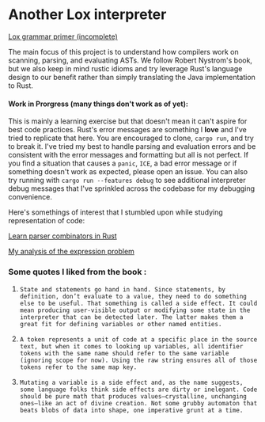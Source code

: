 # Another Lox interpreter 

[Lox grammar primer (incomplete)](./Lox_grammer.md)

The main focus of this project is to understand how compilers work on scanning, parsing, and evaluating ASTs. We follow Robert Nystrom's book, but we also keep in mind rustic idioms and try leverage Rust's language design to our benefit rather than simply translating the Java implementation to Rust. 

#### Work in Prorgress (many things don't work as of yet): 
This is mainly a learning exercise but that doesn't mean it can't aspire for best code practices. Rust's error messages are something I **love** and I've tried to replicate that here. You are encouraged to clone, `cargo run`, and try to break it. I've tried my best to handle parsing and evaluation errors and be consistent with the error messages and formatting but all is not perfect. If you find a situation that causes a `panic`, `ICE`, a bad error message or if something doesn't work as expected, please open an issue. You can also try running with `cargo run --features debug` to see additional interpreter debug messages that I've sprinkled across the codebase for my debugging convenience. 

Here's somethings of interest that I stumbled upon while studying representation of code: 

[Learn parser combinators in Rust](https://bodil.lol/parser-combinators/)

[My analysis of the expression problem](./Expression_Problem.md)

### Some quotes I liked from the book : 
1. `State and statements go hand in hand. Since statements, by definition, don’t evaluate to a value, they need to do something else to be useful. That something is called a side effect. It could mean producing user-visible output or modifying some state in the interpreter that can be detected later. The latter makes them a great fit for defining variables or other named entities.`

2. `A token represents a unit of code at a specific place in the source text, but when it comes to looking up variables, all identifier tokens with the same name should refer to the same variable (ignoring scope for now). Using the raw string ensures all of those tokens refer to the same map key.`

3. `Mutating a variable is a side effect and, as the name suggests, some language folks think side effects are dirty or inelegant. Code should be pure math that produces values—crystalline, unchanging ones—like an act of divine creation. Not some grubby automaton that beats blobs of data into shape, one imperative grunt at a time.`